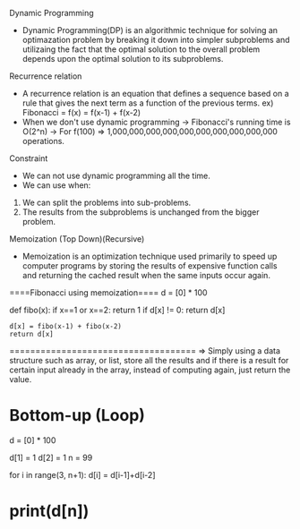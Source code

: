 Dynamic Programming
- Dynamic Programming(DP) is an algorithmic technique for solving an optimazation problem by breaking it down into simpler subproblems and utilizaing the fact that
the optimal solution to the overall problem depends upon the optimal solution to its subproblems.

Recurrence relation
- A recurrence relation is an equation that defines a sequence based on a rule that gives the next term as a function of the previous terms.
 ex) Fibonacci = f(x) = f(x-1) + f(x-2)
 - When we don't use dynamic programming -> Fibonacci's running time is O(2^n)
                                         -> For f(100) => 1,000,000,000,000,000,000,000,000,000,000 operations.
 
 Constraint
 - We can not use dynamic programming all the time.
 - We can use when:
  1) We can split the problems into sub-problems.
  2) The results from the subproblems is unchanged from the bigger problem.
  
  Memoization (Top Down)(Recursive)
  - Memoization is an optimization technique used primarily to speed up computer programs by storing the results of expensive function calls and returning the cached
  result when the same inputs occur again.
  
  ====Fibonacci using memoization====
  d = [0] * 100
  
  def fibo(x):
    if x==1 or x==2: return 1
    if d[x] != 0: return d[x]
    
    d[x] = fibo(x-1) + fibo(x-2)
    return d[x]
 ====================================
 => Simply using a data structure such as array, or list, store all the results and if there is a result for certain input already in the array, instead of computing again, just return the value.
 
 Bottom-up (Loop)
 ====================================
 d = [0] * 100
 
 d[1] = 1
 d[2] = 1
 n = 99
 
 for i in range(3, n+1):
  d[i] = d[i-1]+d[i-2]
 
print(d[n])
=====================================
 
 
